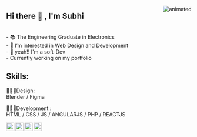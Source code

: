 <p align="right">
    <img align="right" src="https://media3.giphy.com/media/brsEO1JayBVja/giphy.gif?cid=ecf05e47o9qslttz93qdjhsvpd27f4qnosxsh38ymrxj8sdb&rid=giphy.gif&ct=g" alt="animated" />
    </p>
<h2> Hi there 👋 , I'm Subhi</h2></br>
- 📚 The Engineering Graduate in Electronics </br>
- 👀 I’m interested in Web Design and Development</br>
- 🌱 yeah!! I'm a soft-Dev</br>
- Currently working on my portfolio

<h2><strong> Skills:</strong></h2> 

👩🏼‍🎤Design: <br>
Blender / Figma  <br>

👩🏽‍💻Development :<br>
HTML / CSS / JS / ANGULARJS / PHP / REACTJS <br>


  <a href="https://www.linkedin.com/in/subhi-c">
    <img align="left" alt="Subhi" width="22px" src="https://cdn.jsdelivr.net/npm/simple-icons@v3/icons/linkedin.svg" />
  </a>
 <a href="https://www.instagram.com/_itssubhihere_">
  <img align="left" alt="Subhi" width="22px" src="https://cdn.jsdelivr.net/npm/simple-icons@v3/icons/instagram.svg" />
</a>

<a href="https://www.behance.net/subhic">
    <img align="left" alt="Subhi" width="22px" src='https://cdn.jsdelivr.net/npm/simple-icons@3.0.1/icons/behance.svg'  />
  </a>
 
  <a href="https://www.frontendmentor.io/profile/Subhi-c">
    <img align="left" alt="Subhi" width="22px" src='https://cdn.jsdelivr.net/npm/simple-icons@3.0.1/icons/freecodecamp.svg'  />
  </a>
